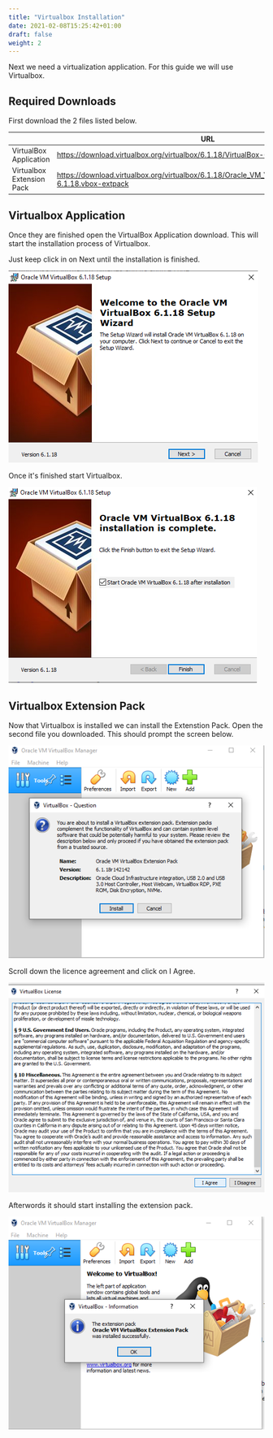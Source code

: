 ```yaml
---
title: "Virtualbox Installation"
date: 2021-02-08T15:25:42+01:00
draft: false
weight: 2
---
```


Next we need a virtualization application. For this guide we will use Virtualbox.

## Required Downloads

First download the 2 files listed below.

|                           | URL                                                                                                       |
| ------------------------- | --------------------------------------------------------------------------------------------------------- |
| VirtualBox Application    | https://download.virtualbox.org/virtualbox/6.1.18/VirtualBox-6.1.18-142142-Win.exe                        |
| Virtualbox Extension Pack | https://download.virtualbox.org/virtualbox/6.1.18/Oracle_VM_VirtualBox_Extension_Pack-6.1.18.vbox-extpack |

## Virtualbox Application

Once they are finished open the VirtualBox Application download. This will start the installation process of Virtualbox.

Just keep click in on Next until the installation is finished.

![Virtualbox install 01](01.png)

Once it's finished start Virtualbox.

![Virtualbox install 02](02.png)

## Virtualbox Extension Pack

Now that Virtualbox is installed we can install the Extenstion Pack. Open the second file you downloaded. This should prompt the screen below.

![Virtualbox install 03](03.png)

Scroll down the licence agreement and click on I Agree.

![Virtualbox install 04](04.png)

Afterwords it should start installing the extension pack.

![Virtualbox install 05](05.png)
